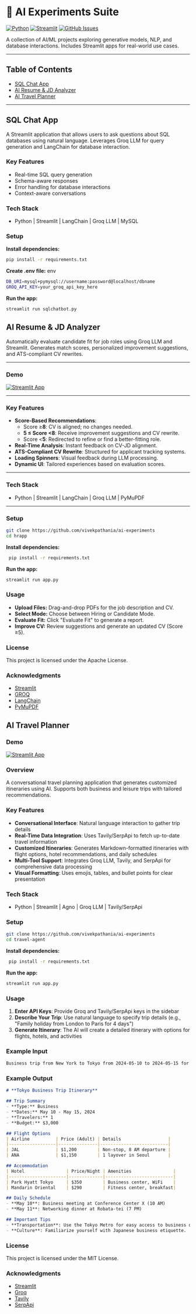 # 🚀 AI Experiments Suite

[![Python](https://img.shields.io/badge/python-v3.9+-blue.svg)](https://www.python.org/) [![Streamlit](https://img.shields.io/badge/Streamlit-1.25.0-orange.svg)](https://streamlit.io/) [![GitHub Issues](https://img.shields.io/github/issues/vivekpathania/ai-experiments)](https://github.com/vivekpathania/ai-experiments/issues)

A collection of AI/ML projects exploring generative models, NLP, and database interactions. Includes Streamlit apps for real-world use cases.

---

## Table of Contents

- [SQL Chat App](#sql-chat-app)
- [AI Resume & JD Analyzer](#ai-resume-jd-analyzer)
- [AI Travel Planner](#ai-travel-planner)


---

## SQL Chat App

A Streamlit application that allows users to ask questions about SQL databases using natural language. Leverages Groq LLM for query generation and LangChain for database interaction.

### Key Features
- Real-time SQL query generation
- Schema-aware responses
- Error handling for database interactions
- Context-aware conversations

### Tech Stack
- Python | Streamlit | LangChain | Groq LLM | MySQL

### Setup
**Install dependencies:**
 ```sh
 pip install -r requirements.txt
 ```
**Create .env file:**
env
 ```sh
DB_URI=mysql+pymysql://username:password@localhost/dbname
GROQ_API_KEY=your_groq_api_key_here
 ```
**Run the app:**
 ```sh
streamlit run sqlchatbot.py
 ```

## AI Resume & JD Analyzer

Automatically evaluate candidate fit for job roles using Groq LLM and Streamlit. Generates match scores, personalized improvement suggestions, and ATS-compliant CV rewrites.

---

### **Demo**
[![Streamlit App](https://static.streamlit.io/badges/streamlit_badge_black_white.svg)](https://ai-resume-jd-analyzer.streamlit.app/)

---

### Key Features
- **Score-Based Recommendations**:
  - Score ≥**8**: CV is aligned; no changes needed.
  - **5 ≤ Score <8**: Receive improvement suggestions and CV rewrite.
  - Score <**5**: Redirected to refine or find a better-fitting role.
- **Real-Time Analysis**: Instant feedback on CV-JD alignment.
- **ATS-Compliant CV Rewrite**: Structured for applicant tracking systems.
- **Loading Spinners**: Visual feedback during LLM processing.
- **Dynamic UI**: Tailored experiences based on evaluation scores.

---

### Tech Stack
- Python | Streamlit | LangChain | Groq LLM | PyMuPDF

---

### Setup

```sh
git clone https://github.com/vivekpathania/ai-experiments
cd hrapp
```
**Install dependencies:**
```sh
 pip install -r requirements.txt
 ```
**Run the app:**
```sh
streamlit run app.py
```

### Usage
- **Upload Files:** Drag-and-drop PDFs for the job description and CV.
- **Select Mode:** Choose between Hiring or Candidate Mode.
- **Evaluate Fit:** Click "Evaluate Fit" to generate a report.
- **Improve CV:** Review suggestions and generate an updated CV (Score ≥5).

### License
This project is licensed under the Apache License.

### Acknowledgments
- [Streamlit](https://streamlit.io)
- [GROQ](https://groq.com)
- [LangChain](https://langchain.com)
- [PyMuPDF](https://pymupdf.readthedocs.io)



## AI Travel Planner

### **Demo**
[![Streamlit App](https://static.streamlit.io/badges/streamlit_badge_black_white.svg)](https://conversational-travel-agent.streamlit.app/)

### Overview
A conversational travel planning application that generates customized itineraries using AI. Supports both business and leisure trips with tailored recommendations.

### Key Features
- **Conversational Interface**: Natural language interaction to gather trip details
- **Real-Time Data Integration**: Uses Tavily/SerpApi to fetch up-to-date travel information
- **Customized Itineraries**: Generates Markdown-formatted itineraries with flight options, hotel recommendations, and daily schedules
- **Multi-Tool Support**: Integrates Groq LLM, Tavily, and SerpApi for comprehensive data processing
- **Visual Formatting**: Uses emojis, tables, and bullet points for clear presentation

### Tech Stack
- Python | Streamlit | Agno | Groq LLM | Tavily/SerpApi

### Setup

```sh
git clone https://github.com/vivekpathania/ai-experiments
cd travel-agent
```
**Install dependencies:**
```sh
 pip install -r requirements.txt
 ```
**Run the app:**
```sh
streamlit run app.py
```

### Usage
1. **Enter API Keys**: Provide Groq and Tavily/SerpApi keys in the sidebar
2. **Describe Your Trip**: Use natural language to specify trip details (e.g., "Family holiday from London to Paris for 4 days")
3. **Generate Itinerary**: The AI will create a detailed itinerary with options for flights, hotels, and activities

### Example Input
```sh
Business trip from New York to Tokyo from 2024-05-10 to 2024-05-15 for 1 traveler. Budget: $3000. Needs conference venues and after-work dining options.
```

### Example Output
```markdown
# **Tokyo Business Trip Itinerary**

## Trip Summary
- **Type:** Business
- **Dates:** May 10 - May 15, 2024
- **Travelers:** 1
- **Budget:** $3,000

## Flight Options
| Airline          | Price (Adult) | Details                  |
|------------------|---------------|--------------------------|
| JAL              | $1,200        | Non-stop, 8 AM departure |
| ANA              | $1,150        | 1 layover in Seoul       |

## Accommodation
| Hotel                | Price/Night | Amenities                |
|----------------------|-------------|--------------------------|
| Park Hyatt Tokyo     | $350        | Business center, WiFi    |
| Mandarin Oriental    | $290        | Fitness center, breakfast|

## Daily Schedule
- **May 10**: Business meeting at Conference Center X (10 AM)
- **May 11**: Networking dinner at Robata-tei (7 PM)

## Important Tips
- **Transportation**: Use the Tokyo Metro for easy access to business districts.
- **Culture**: Familiarize yourself with Japanese business etiquette.
```

### License
This project is licensed under the MIT License.

### Acknowledgments
- [Streamlit](https://streamlit.io)
- [Groq](https://groq.com)
- [Tavily](https://tavily.com)
- [SerpApi](https://serpapi.com)








